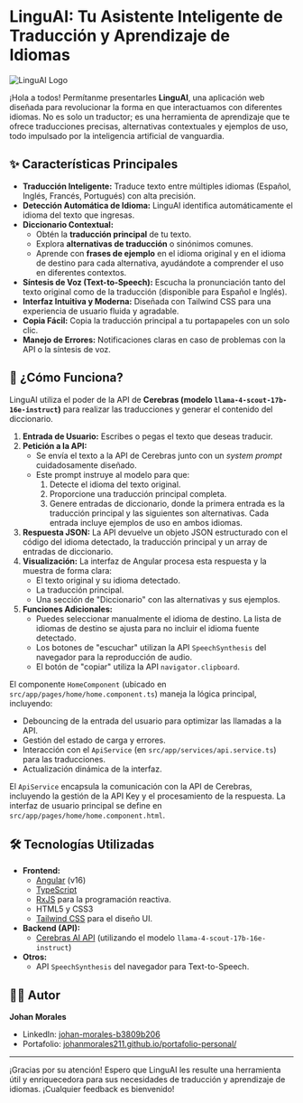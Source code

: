 # LinguAI: Tu Asistente Inteligente de Traducción y Aprendizaje de Idiomas

![LinguAI Logo](https://i.postimg.cc/XqJxDqKX/logo-langu-AI.png)

¡Hola a todos! Permítanme presentarles **LinguAI**, una aplicación web diseñada para revolucionar la forma en que interactuamos con diferentes idiomas. No es solo un traductor; es una herramienta de aprendizaje que te ofrece traducciones precisas, alternativas contextuales y ejemplos de uso, todo impulsado por la inteligencia artificial de vanguardia.

## ✨ Características Principales

*   **Traducción Inteligente:** Traduce texto entre múltiples idiomas (Español, Inglés, Francés, Portugués) con alta precisión.
*   **Detección Automática de Idioma:** LinguAI identifica automáticamente el idioma del texto que ingresas.
*   **Diccionario Contextual:**
    *   Obtén la **traducción principal** de tu texto.
    *   Explora **alternativas de traducción** o sinónimos comunes.
    *   Aprende con **frases de ejemplo** en el idioma original y en el idioma de destino para cada alternativa, ayudándote a comprender el uso en diferentes contextos.
*   **Síntesis de Voz (Text-to-Speech):** Escucha la pronunciación tanto del texto original como de la traducción (disponible para Español e Inglés).
*   **Interfaz Intuitiva y Moderna:** Diseñada con Tailwind CSS para una experiencia de usuario fluida y agradable.
*   **Copia Fácil:** Copia la traducción principal a tu portapapeles con un solo clic.
*   **Manejo de Errores:** Notificaciones claras en caso de problemas con la API o la síntesis de voz.

## 🚀 ¿Cómo Funciona?

LinguAI utiliza el poder de la API de **Cerebras (modelo `llama-4-scout-17b-16e-instruct`)** para realizar las traducciones y generar el contenido del diccionario.

1.  **Entrada de Usuario:** Escribes o pegas el texto que deseas traducir.
2.  **Petición a la API:**
    *   Se envía el texto a la API de Cerebras junto con un *system prompt* cuidadosamente diseñado.
    *   Este prompt instruye al modelo para que:
        1.  Detecte el idioma del texto original.
        2.  Proporcione una traducción principal completa.
        3.  Genere entradas de diccionario, donde la primera entrada es la traducción principal y las siguientes son alternativas. Cada entrada incluye ejemplos de uso en ambos idiomas.
3.  **Respuesta JSON:** La API devuelve un objeto JSON estructurado con el código del idioma detectado, la traducción principal y un array de entradas de diccionario.
4.  **Visualización:** La interfaz de Angular procesa esta respuesta y la muestra de forma clara:
    *   El texto original y su idioma detectado.
    *   La traducción principal.
    *   Una sección de "Diccionario" con las alternativas y sus ejemplos.
5.  **Funciones Adicionales:**
    *   Puedes seleccionar manualmente el idioma de destino. La lista de idiomas de destino se ajusta para no incluir el idioma fuente detectado.
    *   Los botones de "escuchar" utilizan la API `SpeechSynthesis` del navegador para la reproducción de audio.
    *   El botón de "copiar" utiliza la API `navigator.clipboard`.

El componente `HomeComponent` (ubicado en `src/app/pages/home/home.component.ts`) maneja la lógica principal, incluyendo:
*   Debouncing de la entrada del usuario para optimizar las llamadas a la API.
*   Gestión del estado de carga y errores.
*   Interacción con el `ApiService` (en `src/app/services/api.service.ts`) para las traducciones.
*   Actualización dinámica de la interfaz.

El `ApiService` encapsula la comunicación con la API de Cerebras, incluyendo la gestión de la API Key y el procesamiento de la respuesta.
La interfaz de usuario principal se define en `src/app/pages/home/home.component.html`.

## 🛠️ Tecnologías Utilizadas

*   **Frontend:**
    *   [Angular](https://angular.io/) (v16)
    *   [TypeScript](https://www.typescriptlang.org/)
    *   [RxJS](https://rxjs.dev/) para la programación reactiva.
    *   HTML5 y CSS3
    *   [Tailwind CSS](https://tailwindcss.com/) para el diseño UI.
*   **Backend (API):**
    *   [Cerebras AI API](https://www.cerebras.net/product-cloud/) (utilizando el modelo `llama-4-scout-17b-16e-instruct`)
*   **Otros:**
    *   API `SpeechSynthesis` del navegador para Text-to-Speech.

## 🧑‍💻 Autor

**Johan Morales**

*   LinkedIn: [johan-morales-b3809b206](https://www.linkedin.com/in/johan-morales-b3809b206/)
*   Portafolio: [johanmorales211.github.io/portafolio-personal/](https://johanmorales211.github.io/portafolio-personal/)

---

¡Gracias por su atención! Espero que LinguAI les resulte una herramienta útil y enriquecedora para sus necesidades de traducción y aprendizaje de idiomas. ¡Cualquier feedback es bienvenido!

